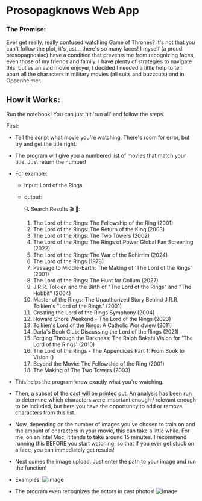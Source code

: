 # Prosopagknows Web App

### The Premise:
Ever get really, really confused watching Game of Thrones? It's not that you can't follow the plot, it's just... there's so many faces! I myself (a proud prosopagnosiac) have a condition that prevents me from recognizing faces, even those of my friends and family. I have plenty of strategies to navigate this, but as an avid movie enjoyer, I decided I needed a little help to tell apart all the characters in military movies (all suits and buzzcuts) and in Oppenheimer.

## How it Works:

Run the notebook! You can just hit 'run all' and follow the steps.

First:
- Tell the script what movie you're watching. There's room for error, but try and get the title right.
- The program will give you a numbered list of movies that match your title. Just return the number!
- For example:
  - input: Lord of the Rings
  - output:

    🔍 Search Results 🎬 🎥:
    1. The Lord of the Rings: The Fellowship of the Ring (2001)
    2. The Lord of the Rings: The Return of the King (2003)
    3. The Lord of the Rings: The Two Towers (2002)
    4. The Lord of the Rings: The Rings of Power Global Fan Screening (2022)
    5. The Lord of the Rings: The War of the Rohirrim (2024)
    6. The Lord of the Rings (1978)
    7. Passage to Middle-Earth: The Making of 'The Lord of the Rings' (2001)
    8. The Lord of the Rings: The Hunt for Gollum (2027)
    9. J.R.R. Tolkien and the Birth of "The Lord of the Rings" and "The Hobbit" (2004)
    10. Master of the Rings: The Unauthorized Story Behind J.R.R. Tolkien's "Lord of the Rings" (2001)
    11. Creating the Lord of the Rings Symphony (2004)
    12. Howard Shore Weekend  - The Lord of the Rings (2023)
    13. Tolkien's Lord of the Rings: A Catholic Worldview (2011)
    14. Darla's Book Club: Discussing the Lord of the Rings (2021)
    15. Forging Through the Darkness: The Ralph Bakshi Vision for 'The Lord of the Rings' (2010)
    16. The Lord of the Rings - The Appendices Part 1: From Book to Vision ()
    17. Beyond the Movie: The Fellowship of the Ring (2001)
    18. The Making of The Two Towers (2003)

- This helps the program know exactly what you're watching.
- Then, a subset of the cast will be printed out. An analysis has been run to determine which characters were important enough / relevant enough to be included, but here you have the opportunity to add or remove characters from this list.
- Now, depending on the number of images you've chosen to train on and the amount of characters in your movie, this can take a little while. For me, on an Intel Mac, it tends to take around 15 minutes. I recommend running this BEFORE you start watching, so that if you ever get stuck on a face, you can immediately get results!
- Next comes the image upload. Just enter the path to your image and run the function!
- Examples:
![Image](./results/council_of_elrond.png)
- The program even recognizes the actors in cast photos!
![Image](./results/lotr_cast.png)